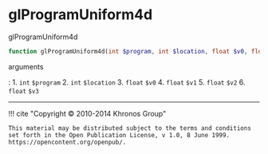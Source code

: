 # glProgramUniform4d
glProgramUniform4d

```php
function glProgramUniform4d(int $program, int $location, float $v0, float $v1, float $v2, float $v3) : void
```

arguments

:    1. `int` `$program` 
    2. `int` `$location` 
    3. `float` `$v0` 
    4. `float` `$v1` 
    5. `float` `$v2` 
    6. `float` `$v3` 

---
     

!!! cite "Copyright © 2010-2014 Khronos Group"

    This material may be distributed subject to the terms and conditions set forth in the Open Publication License, v 1.0, 8 June 1999. https://opencontent.org/openpub/.